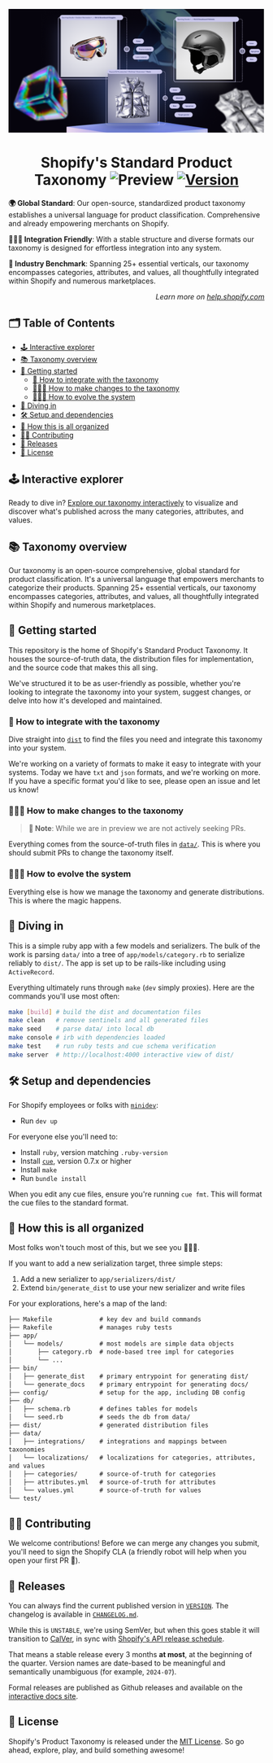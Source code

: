 <p align="center"><img src="./docs/assets/img/header.png" /></p>

<!-- omit in toc -->
<h1 align="center">Shopify's Standard Product Taxonomy <img src="https://img.shields.io/badge/preview-orange.svg" alt="Preview"> <a href="./VERSION"><img src="https://img.shields.io/badge/version-vUNRELEASED-orange.svg" alt="Version"></a></h1>

**🌍 Global Standard**: Our open-source, standardized product taxonomy establishes a universal language for product classification. Comprehensive and already empowering merchants on Shopify.

**👩🏼‍💻 Integration Friendly**: With a stable structure and diverse formats our taxonomy is designed for effortless integration into any system.

**🚀 Industry Benchmark**: Spanning 25+ essential verticals, our taxonomy encompasses categories, attributes, and values, all thoughtfully integrated within Shopify and numerous marketplaces.

<p align="right"><em>Learn more on <a href="https://help.shopify.com/manual/products/details/product-category">help.shopify.com</a></em></p>

<!-- omit in toc -->
## 🗂️ Table of Contents

- [🕹️ Interactive explorer](#️-interactive-explorer)
- [📚 Taxonomy overview](#-taxonomy-overview)
- [🧭 Getting started](#-getting-started)
  - [🧩 How to integrate with the taxonomy](#-how-to-integrate-with-the-taxonomy)
  - [🧑🏼‍🏫 How to make changes to the taxonomy](#-how-to-make-changes-to-the-taxonomy)
  - [👩🏼‍💻 How to evolve the system](#-how-to-evolve-the-system)
- [🤿 Diving in](#-diving-in)
- [🛠️ Setup and dependencies](#️-setup-and-dependencies)
- [📂 How this is all organized](#-how-this-is-all-organized)
- [🧑‍💻 Contributing](#-contributing)
- [📅 Releases](#-releases)
- [📜 License](#-license)

## 🕹️ Interactive explorer

Ready to dive in? [Explore our taxonomy interactively](https://shopify.github.io/product-taxonomy/releases/unstable/?categoryId=gid%3A%2F%2Fshopify%2FTaxonomyCategory%2Fsg-4-17-2-17) to visualize and discover what's published across the many categories, attributes, and values.

## 📚 Taxonomy overview

Our taxonomy is an open-source comprehensive, global standard for product classification. It's a universal language that empowers merchants to categorize their products. Spanning 25+ essential verticals, our taxonomy encompasses categories, attributes, and values, all thoughtfully integrated within Shopify and numerous marketplaces.

## 🧭 Getting started

This repository is the home of Shopify's Standard Product Taxonomy. It houses the source-of-truth data, the distribution files for implementation, and the source code that makes this all sing.

We've structured it to be as user-friendly as possible, whether you're looking to integrate the taxonomy into your system, suggest changes, or delve into how it's developed and maintained.

### 🧩 How to integrate with the taxonomy

Dive straight into [`dist`](./dist/) to find the files you need and integrate this taxonomy into your system.

We're working on a variety of formats to make it easy to integrate with your systems. Today we have `txt` and `json` formats, and we're working on more. If you have a specific format you'd like to see, please open an issue and let us know!

### 🧑🏼‍🏫 How to make changes to the taxonomy

> **🔵 Note**: While we are in preview we are not actively seeking PRs.

Everything comes from the source-of-truth files in [`data/`](./data). This is where you should submit PRs to change the taxonomy itself.

### 👩🏼‍💻 How to evolve the system

Everything else is how we manage the taxonomy and generate distributions. This is where the magic happens.

## 🤿 Diving in

This is a simple ruby app with a few models and serializers. The bulk of the work is parsing `data/` into a tree of `app/models/category.rb` to serialize reliably to `dist/`. The app is set up to be rails-like including using `ActiveRecord`.

Everything ultimately runs through `make` (`dev` simply proxies). Here are the commands you'll use most often:

```sh
make [build] # build the dist and documentation files
make clean   # remove sentinels and all generated files
make seed    # parse data/ into local db
make console # irb with dependencies loaded
make test    # run ruby tests and cue schema verification
make server  # http://localhost:4000 interactive view of dist/
```

## 🛠️ Setup and dependencies

For Shopify employees or folks with [`minidev`](https://github.com/burke/minidev):
- Run `dev up`

For everyone else you'll need to:
- Install `ruby`, version matching `.ruby-version`
- Install [`cue`](https://github.com/cue-lang/cue?tab=readme-ov-file#download-and-install), version 0.7.x or higher
- Install `make`
- Run `bundle install`

When you edit any cue files, ensure you're running `cue fmt`. This will format the cue files to the standard format.

## 📂 How this is all organized

Most folks won't touch most of this, but we see you 👩🏼‍💻.

If you want to add a new serialization target, three simple steps:
1. Add a new serializer to `app/serializers/dist/`
2. Extend `bin/generate_dist` to use your new serializer and write files

For your explorations, here's a map of the land:

```
├── Makefile             # key dev and build commands
├── Rakefile             # manages ruby tests
├── app/
│   └── models/          # most models are simple data objects
│       ├── category.rb  # node-based tree impl for categories
│       └── ...
├── bin/
│   ├── generate_dist    # primary entrypoint for generating dist/
│   └── generate_docs    # primary entrypoint for generating docs/
├── config/              # setup for the app, including DB config
├── db/
│   ├── schema.rb        # defines tables for models
│   └── seed.rb          # seeds the db from data/
├── dist/                # generated distribution files
├── data/
│   ├── integrations/    # integrations and mappings between taxonomies
│   └── localizations/   # localizations for categories, attributes, and values
│   ├── categories/      # source-of-truth for categories
│   ├── attributes.yml   # source-of-truth for attributes
│   └── values.yml       # source-of-truth for values
└── test/
```

## 🧑‍💻 Contributing

We welcome contributions! Before we can merge any changes you submit, you'll need to sign the Shopify CLA (a friendly robot will help when you open your first PR 🤖).

## 📅 Releases

You can always find the current published version in [`VERSION`](./VERSION). The changelog is available in [`CHANGELOG.md`](./CHANGELOG.md).

While this is `UNSTABLE`, we're using SemVer, but when this goes stable it will transition to [CalVer](https://calver.org/), in sync with [Shopify's API release schedule](https://shopify.dev/docs/api/usage/versioning#release-schedule).

That means a stable release every 3 months **at most**, at the beginning of the quarter. Version names are date-based to be meaningful and semantically unambiguous (for example, `2024-07`).

Formal releases are published as Github releases and available on the [interactive docs site](https://shopify.github.io/product-taxonomy/).

## 📜 License

Shopify's Product Taxonomy is released under the [MIT License](./LICENSE). So go ahead, explore, play, and build something awesome!
